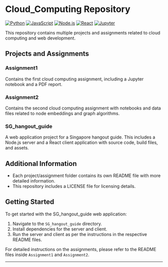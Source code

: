 # Cloud_Computing Repository

[![Python](https://img.shields.io/badge/Python-3776AB?style=flat&logo=python&logoColor=white)](https://www.python.org/)
[![JavaScript](https://img.shields.io/badge/JavaScript-F7DF1E?style=flat&logo=javascript&logoColor=black)](https://developer.mozilla.org/en-US/docs/Web/JavaScript)
[![Node.js](https://img.shields.io/badge/Node.js-339933?style=flat&logo=node.js&logoColor=white)](https://nodejs.org/)
[![React](https://img.shields.io/badge/React-61DAFB?style=flat&logo=react&logoColor=black)](https://reactjs.org/)
[![Jupyter](https://img.shields.io/badge/Jupyter-F37626?style=flat&logo=jupyter&logoColor=white)](https://jupyter.org/)

This repository contains multiple projects and assignments related to cloud computing and web development.

## Projects and Assignments

### Assignment1
Contains the first cloud computing assignment, including a Jupyter notebook and a PDF report.

### Assignment2
Contains the second cloud computing assignment with notebooks and data files related to node embeddings and graph algorithms.

### SG_hangout_guide
A web application project for a Singapore hangout guide. This includes a Node.js server and a React client application with source code, build files, and assets.

## Additional Information

- Each project/assignment folder contains its own README file with more detailed information.
- This repository includes a LICENSE file for licensing details.

## Getting Started

To get started with the SG_hangout_guide web application:

1. Navigate to the `SG_hangout_guide` directory.
2. Install dependencies for the server and client.
3. Run the server and client as per the instructions in the respective README files.

For detailed instructions on the assignments, please refer to the README files inside `Assignment1` and `Assignment2`.

---
